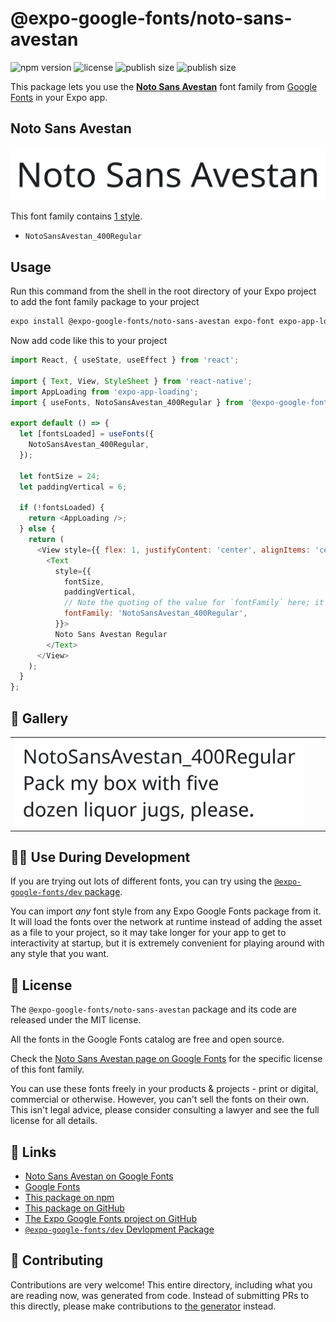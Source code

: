 # @expo-google-fonts/noto-sans-avestan

![npm version](https://flat.badgen.net/npm/v/@expo-google-fonts/noto-sans-avestan)
![license](https://flat.badgen.net/github/license/expo/google-fonts)
![publish size](https://flat.badgen.net/packagephobia/install/@expo-google-fonts/noto-sans-avestan)
![publish size](https://flat.badgen.net/packagephobia/publish/@expo-google-fonts/noto-sans-avestan)

This package lets you use the [**Noto Sans Avestan**](https://fonts.google.com/specimen/Noto+Sans+Avestan) font family from [Google Fonts](https://fonts.google.com/) in your Expo app.

## Noto Sans Avestan

![Noto Sans Avestan](./font-family.png)

This font family contains [1 style](#-gallery).

- `NotoSansAvestan_400Regular`

## Usage

Run this command from the shell in the root directory of your Expo project to add the font family package to your project
```sh
expo install @expo-google-fonts/noto-sans-avestan expo-font expo-app-loading
```

Now add code like this to your project
```js
import React, { useState, useEffect } from 'react';

import { Text, View, StyleSheet } from 'react-native';
import AppLoading from 'expo-app-loading';
import { useFonts, NotoSansAvestan_400Regular } from '@expo-google-fonts/noto-sans-avestan';

export default () => {
  let [fontsLoaded] = useFonts({
    NotoSansAvestan_400Regular,
  });

  let fontSize = 24;
  let paddingVertical = 6;

  if (!fontsLoaded) {
    return <AppLoading />;
  } else {
    return (
      <View style={{ flex: 1, justifyContent: 'center', alignItems: 'center' }}>
        <Text
          style={{
            fontSize,
            paddingVertical,
            // Note the quoting of the value for `fontFamily` here; it expects a string!
            fontFamily: 'NotoSansAvestan_400Regular',
          }}>
          Noto Sans Avestan Regular
        </Text>
      </View>
    );
  }
};

```

## 🔡 Gallery


||||
|-|-|-|
|![NotoSansAvestan_400Regular](./NotoSansAvestan_400Regular.ttf.png)||||


## 👩‍💻 Use During Development

If you are trying out lots of different fonts, you can try using the [`@expo-google-fonts/dev` package](https://github.com/expo/google-fonts/tree/master/font-packages/dev#readme).

You can import *any* font style from any Expo Google Fonts package from it. It will load the fonts
over the network at runtime instead of adding the asset as a file to your project, so it may take longer
for your app to get to interactivity at startup, but it is extremely convenient
for playing around with any style that you want.

## 📖 License

The `@expo-google-fonts/noto-sans-avestan` package and its code are released under the MIT license.

All the fonts in the Google Fonts catalog are free and open source.

Check the [Noto Sans Avestan page on Google Fonts](https://fonts.google.com/specimen/Noto+Sans+Avestan) for the specific license of this font family.

You can use these fonts freely in your products & projects - print or digital, commercial or otherwise. However, you can't sell the fonts on their own. This isn't legal advice, please consider consulting a lawyer and see the full license for all details.

## 🔗 Links

- [Noto Sans Avestan on Google Fonts](https://fonts.google.com/specimen/Noto+Sans+Avestan)
- [Google Fonts](https://fonts.google.com/)
- [This package on npm](https://www.npmjs.com/package/@expo-google-fonts/noto-sans-avestan)
- [This package on GitHub](https://github.com/expo/google-fonts/tree/master/font-packages/noto-sans-avestan)
- [The Expo Google Fonts project on GitHub](https://github.com/expo/google-fonts)
- [`@expo-google-fonts/dev` Devlopment Package](https://github.com/expo/google-fonts/tree/master/font-packages/dev)

## 🤝 Contributing

Contributions are very welcome! This entire directory, including what you are reading now, was generated from code. Instead of submitting PRs to this directly, please make contributions to [the generator](https://github.com/expo/google-fonts/tree/master/packages/generator) instead.
